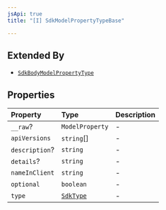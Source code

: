 ```yaml
---
jsApi: true
title: "[I] SdkModelPropertyTypeBase"

---
```

## Extended By

- [`SdkBodyModelPropertyType`](SdkBodyModelPropertyType.md)

## Properties

| Property | Type | Description |
| :------ | :------ | :------ |
| `__raw`? | `ModelProperty` | - |
| `apiVersions` | `string`[] | - |
| `description`? | `string` | - |
| `details`? | `string` | - |
| `nameInClient` | `string` | - |
| `optional` | `boolean` | - |
| `type` | [`SdkType`](../type-aliases/SdkType.md) | - |
